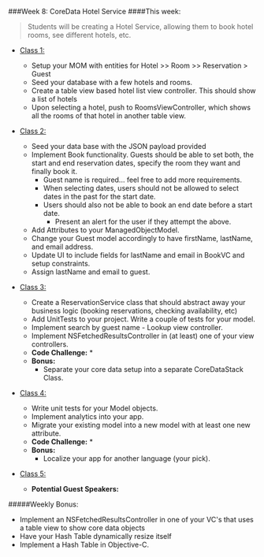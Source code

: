 ###Week 8: CoreData Hotel Service
####This week:
>Students will be creating a Hotel Service, allowing them to book hotel rooms, see different hotels, etc.

  * [Class 1:](class-1/)
  	* Setup your MOM with entities for Hotel >> Room >> Reservation > Guest
    * Seed your database with a few hotels and rooms.
    * Create a table view based hotel list view controller. This should show a list of hotels
    * Upon selecting a hotel, push to RoomsViewController, which shows all the rooms of that hotel in another table view.

  * [Class 2:](class-2/)
    * Seed your data base with the JSON payload provided
    * Implement Book functionality. Guests should be able to set both, the start and end reservation dates, specify the room they want and finally book it.
    	* Guest name is required... feel free to add more requirements.
    	* When selecting dates, users should not be allowed to select dates in the past for the start date.
    	* Users should also not be able to book an end date before a start date.
    		* Present an alert for the user if they attempt the above.
    * Add Attributes to your ManagedObjectModel.
    * Change your Guest model accordingly to have firstName, lastName, and email address.
    * Update UI to include fields for lastName and email in BookVC and setup constraints.
    * Assign lastName and email to guest.

  * [Class 3:](class-3/)
  	* Create a ReservationService class that should abstract away your business logic (booking reservations, checking availability, etc)
    * Add UnitTests to your project. Write a couple of tests for your model.
    * Implement search by guest name - Lookup view controller.
    * Implement NSFetchedResultsController in (at least) one of your view controllers.
	* **Code Challenge:**
		*
	* **Bonus:**
		* Separate your core data setup into a separate CoreDataStack Class.

  * [Class 4:](class-4/)
   	* Write unit tests for your Model objects.
    * Implement analytics into your app.
    * Migrate your existing model into a new model with at least one new attribute.
	* **Code Challenge:**
		*
	* **Bonus:**
		* Localize your app for another language (your pick).


  * [Class 5:](class-5/)
  	* **Potential Guest Speakers:**

#####Weekly Bonus:
* Implement an NSFetchedResultsController in one of your VC's that uses a table view to show core data objects
* Have your Hash Table dynamically resize itself
* Implement a Hash Table in Objective-C.
